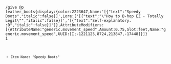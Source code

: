 <code>/give @p leather_boots{display:{color:2223647,Name:'[{"text":"Speedy Boots","italic":false}]',Lore:['[{"text":"\\"How to B-hop EZ - Totally Legit\\"","italic":false}]','[{"text":"Self-explanatory. :D","italic":false}]']},AttributeModifiers:[{AttributeName:"generic.movement_speed",Amount:0.75,Slot:feet,Name:"generic.movement_speed",UUID:[I;-1221125,8724,213847,-17448]}]} 1<code>

- Item Name: "Speedy Boots"
